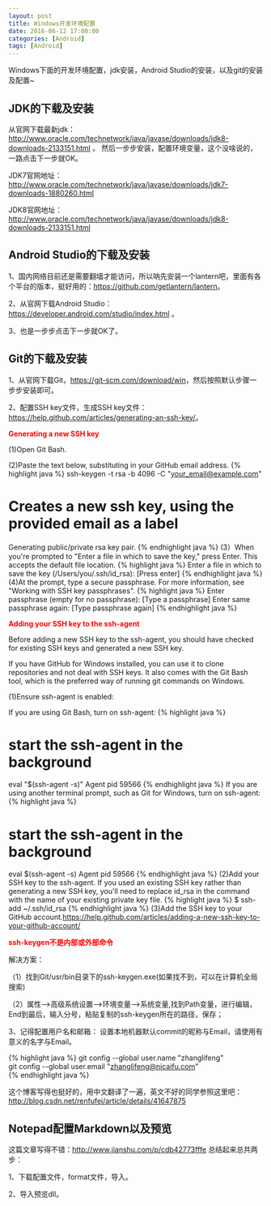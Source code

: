 ```yaml
---
layout: post
title: Windows开发环境配置
date: 2016-06-12 17:00:00
categories: [Android]
tags: [Android]
---
```


Windows下面的开发环境配置，jdk安装，Android Studio的安装，以及git的安装及配置~
<!--more-->

##  JDK的下载及安装

从官网下载最新jdk：<http://www.oracle.com/technetwork/java/javase/downloads/jdk8-downloads-2133151.html> 。
然后一步步安装，配置环境变量，这个没啥说的，一路点击下一步就OK。

JDK7官网地址：<http://www.oracle.com/technetwork/java/javase/downloads/jdk7-downloads-1880260.html>

JDK8官网地址：<http://www.oracle.com/technetwork/java/javase/downloads/jdk8-downloads-2133151.html> 

##  Android Studio的下载及安装 

1、国内网络目前还是需要翻墙才能访问，所以呐先安装一个lantern吧，里面有各个平台的版本，挺好用的：<https://github.com/getlantern/lantern>。

2、从官网下载Android Studio：<https://developer.android.com/studio/index.html> 。

3、也是一步步点击下一步就OK了。

##  Git的下载及安装

1、从官网下载Git，<https://git-scm.com/download/win>，然后按照默认步骤一步步安装即可。

2、配置SSH key文件，生成SSH key文件：<https://help.github.com/articles/generating-an-ssh-key/>。

**<font color="#FF0000">Generating a new SSH key</font>**

(1)Open Git Bash.

(2)Paste the text below, substituting in your GitHub email address.
{% highlight java %}
ssh-keygen -t rsa -b 4096 -C "your_email@example.com"
# Creates a new ssh key, using the provided email as a label
Generating public/private rsa key pair.
{% endhighlight java %}
(3）When you're prompted to "Enter a file in which to save the key," press Enter. This accepts the default file location.
{% highlight java %}
Enter a file in which to save the key (/Users/you/.ssh/id_rsa): [Press enter]
{% endhighlight java %}
(4)At the prompt, type a secure passphrase. For more information, see "Working with SSH key passphrases".
{% highlight java %}
Enter passphrase (empty for no passphrase): [Type a passphrase]
Enter same passphrase again: [Type passphrase again]
{% endhighlight java %}

**<font color="#FF0000">Adding your SSH key to the ssh-agent</font>**

Before adding a new SSH key to the ssh-agent, you should have checked for existing SSH keys and generated a new SSH key.

If you have GitHub for Windows installed, you can use it to clone repositories and not deal with SSH keys. It also comes with the Git Bash tool, which is the preferred way of running git commands on Windows.

(1)Ensure ssh-agent is enabled:

If you are using Git Bash, turn on ssh-agent:
{% highlight java %}
# start the ssh-agent in the background
eval "$(ssh-agent -s)"
Agent pid 59566
{% endhighlight java %}
If you are using another terminal prompt, such as Git for Windows, turn on ssh-agent:
{% highlight java %}
# start the ssh-agent in the background
eval $(ssh-agent -s)
Agent pid 59566
{% endhighlight java %}
(2)Add your SSH key to the ssh-agent. If you used an existing SSH key rather than generating a new SSH key, you'll need to replace id_rsa in the command with the name of your existing private key file.
{% highlight java %}
$ ssh-add ~/.ssh/id_rsa
{% endhighlight java %}
(3)Add the SSH key to your GitHub account.<https://help.github.com/articles/adding-a-new-ssh-key-to-your-github-account/>

**<font color="#FF0000">ssh-keygen不是内部或外部命令</font>**

解决方案：

（1）找到Git/usr/bin目录下的ssh-keygen.exe(如果找不到，可以在计算机全局搜索)


（2）属性-->高级系统设置-->环境变量-->系统变量,找到Path变量，进行编辑，End到最后，输入分号，粘贴复制的ssh-keygen所在的路径，保存；

3、记得配置用户名和邮箱：
设置本地机器默认commit的昵称与Email，请使用有意义的名字与Email。

{% highlight java %}
git config --global user.name "zhanglifeng"  
git config --global user.email "zhanglifeng@nicaifu.com"  
{% endhighlight java %}

这个博客写得也挺好的，用中文翻译了一遍，英文不好的同学参照这里吧：
<http://blog.csdn.net/renfufei/article/details/41647875>

##  Notepad配置Markdown以及预览
这篇文章写得不错：<http://www.jianshu.com/p/cdb42773fffe>
总结起来总共两步：

1、下载配置文件，format文件，导入。

2、导入预览dll。